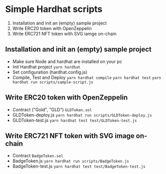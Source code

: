 # Simple Hardhat scripts

1. Installation and init an (empty) sample project
2. Write ERC20 token with OpenZeppelin
3. Write ERC721 NFT token with SVG iamge on-chain

 
## Installation and init an (empty) sample project
- Make sure Node and hardhat are installed on your pc
- Init Hardhat project
  `yarn hardhat`
- Set configuration (hardhat.config.js)
- Compile, Test and Deploy
  `yarn hardhat compile`
  `yarn hardhat test`
  `yarn hardhat run scripts/sample-script.js`

## Write ERC20 token with OpenZeppelin
- Contract ("Gold", "GLD")
    `GLDToken.sol`
- GLDToken-deploy.js
    `yarn hardhat run scripts/GLDToken-deploy.js`
- GLDToken-test.js
    `yarn hardhat test test/GLDToken-test.js`
## Write ERC721 NFT token with SVG image on-chain
- Contract
    `BadgeToken.sol`
- BadgeToken.js
    `yarn hardhat run scripts/BadgeToken.js`
- BadgeToken-test.js
    `yarn hardhat test test/BadgeToken-test.js`
